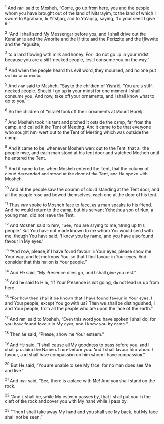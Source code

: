 <sup>1</sup> And יהוה said to Mosheh, “Come, go up from here, you and the people whom you have brought out of the land of Mitsrayim, to the land of which I swore to Aḇraham, to Yitsḥaq, and to Ya‛aqoḇ, saying, ‘To your seed I give it.’

<sup>2</sup> “And I shall send My Messenger before you, and I shall drive out the Kena‛anite and the Amorite and the Ḥittite and the Perizzite and the Ḥiwwite and the Yeḇusite,

<sup>3</sup> to a land flowing with milk and honey. For I do not go up in your midst because you are a stiff-necked people, lest I consume you on the way.”

<sup>4</sup> And when the people heard this evil word, they mourned, and no one put on his ornaments.

<sup>5</sup> And יהוה said to Mosheh, “Say to the children of Yisra’ĕl, ‘You are a stiff-necked people. Should I go up in your midst for one moment I shall consume you. And now, take off your ornaments, and I shall know what to do to you.’ ”

<sup>6</sup> So the children of Yisra’ĕl took off their ornaments at Mount Ḥorĕḇ.

<sup>7</sup> And Mosheh took his tent and pitched it outside the camp, far from the camp, and called it the Tent of Meeting. And it came to be that everyone who sought יהוה went out to the Tent of Meeting which was outside the camp.

<sup>8</sup> And it came to be, whenever Mosheh went out to the Tent, that all the people rose, and each man stood at his tent door and watched Mosheh until he entered the Tent.

<sup>9</sup> And it came to be, when Mosheh entered the Tent, that the column of cloud descended and stood at the door of the Tent, and He spoke with Mosheh.

<sup>10</sup> And all the people saw the column of cloud standing at the Tent door, and all the people rose and bowed themselves, each one at the door of his tent.

<sup>11</sup> Thus יהוה spoke to Mosheh face to face, as a man speaks to his friend. And he would return to the camp, but his servant Yehoshua son of Nun, a young man, did not leave the Tent.

<sup>12</sup> And Mosheh said to יהוה, “See, You are saying to me, ‘Bring up this people.’ But You have not made known to me whom You would send with me, though You have said, ‘I know you by name, and you have also found favour in My eyes.’

<sup>13</sup> “And now, please, if I have found favour in Your eyes, please show me Your way, and let me know You, so that I find favour in Your eyes. And consider that this nation is Your people.”

<sup>14</sup> And He said, “My Presence does go, and I shall give you rest.”

<sup>15</sup> And he said to Him, “If Your Presence is not going, do not lead us up from here.

<sup>16</sup> “For how then shall it be known that I have found favour in Your eyes, I and Your people, except You go with us? Then we shall be distinguished, I and Your people, from all the people who are upon the face of the earth.”

<sup>17</sup> And יהוה said to Mosheh, “Even this word you have spoken I shall do, for you have found favour in My eyes, and I know you by name.”

<sup>18</sup> Then he said, “Please, show me Your esteem.”

<sup>19</sup> And He said, “I shall cause all My goodness to pass before you, and I shall proclaim the Name of יהוה before you. And I shall favour him whom I favour, and shall have compassion on him whom I have compassion.”

<sup>20</sup> But He said, “You are unable to see My face, for no man does see Me and live.”

<sup>21</sup> And יהוה said, “See, there is a place with Me! And you shall stand on the rock.

<sup>22</sup> “And it shall be, while My esteem passes by, that I shall put you in the cleft of the rock and cover you with My hand while I pass by.

<sup>23</sup> “Then I shall take away My hand and you shall see My back, but My face shall not be seen.”

